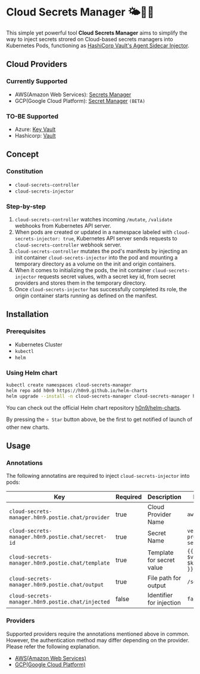 # Cloud Secrets Manager 🌤🔐🐳

This simple yet powerful tool **Cloud Secrets Manager** aims to simplify the way
to inject secrets strored on Cloud-based secrets managers into Kubernetes Pods,
functioning as [HashiCorp Vault's Agent Sidecar
Injector](https://www.vaultproject.io/docs/platform/k8s/injector).

## Cloud Providers

### Currently Supported
- AWS(Amazon Web Services): [Secrets Manager](https://aws.amazon.com/secrets-manager/)
- GCP(Google Cloud Platform): [Secret Manager](https://cloud.google.com/secret-manager) `(BETA)`

### TO-BE Supported
- Azure: [Key Vault](https://azure.microsoft.com/services/key-vault/#getting-started)
- Hashicorp: [Vault](https://www.vaultproject.io)

## Concept

### Constitution
- `cloud-secrets-controller`
- `cloud-secrets-injector`

### Step-by-step
1. `cloud-secrets-controller` watches incoming `/mutate`, `/validate` webhooks
from Kubernetes API server.
2. When pods are created or updated in a namespace labeled with
`cloud-secrets-injector: true`, Kubernetes API server sends requests to
`cloud-secrets-controller` webhook server.
3. `cloud-secrets-controller` mutates the pod's manifests by injecting an init
container `cloud-secrets-injector` into the pod and mounting a temporary
directory as a volume on the init and origin containers.
4. When it comes to initializing the pods, the init container
`cloud-secrets-injector` requests secret values, with a secret key id, from
secret providers and stores them in the temporary directory.
5. Once `cloud-secrets-injector` has successfully completed its role, the origin
container starts running as defined on the manifest.

## Installation

### Prerequisites
- Kubernetes Cluster
- `kubectl`
- `helm`

### Using Helm chart
```bash
kubectl create namespaces cloud-secrets-manager
helm repo add h0n9 https://h0n9.github.io/helm-charts
helm upgrade --install -n cloud-secrets-manager cloud-secrets-manager h0n9/cloud-secrets-manager
```

You can check out the official Helm chart repository
[h0n9/helm-charts](https://github.com/h0n9/helm-charts).

By pressing the `⭐️ Star` button above, be the first to get notified of launch
of other new charts.

## Usage

### Annotations

The following annotatins are required to inject `cloud-secrets-injector` into
pods:

| **Key**                                            | **Required** | **Description**           | **Example**                                              |
|----------------------------------------------------|--------------|---------------------------|----------------------------------------------------------|
| `cloud-secrets-manager.h0n9.postie.chat/provider`  | true         | Cloud Provider Name       | `aws`                                                    |
| `cloud-secrets-manager.h0n9.postie.chat/secret-id` | true         | Secret Name               | `very-precious-secret`                                   |
| `cloud-secrets-manager.h0n9.postie.chat/template`  | true         | Template for secret value | ```{{ range $k, $v := . }}{{ $k }}={{ $v }} {{ end }}``` |
| `cloud-secrets-manager.h0n9.postie.chat/output`    | true         | File path for output      | `/secrets/env`                                           |
| `cloud-secrets-manager.h0n9.postie.chat/injected`  | false        | Identifier for injection  | `false`                                                  |

### Providers

Supported providers require the annotations mentioned above in common. However,
the authentication method may differ depending on the provider. Please refer the
following explanation.

- [AWS(Amazon Web Services)](docs/aws.md)
- [GCP(Google Cloud Platform)](docs/gcp.md)
